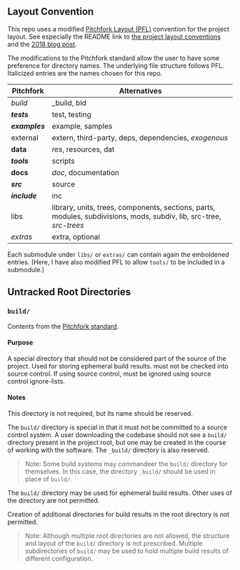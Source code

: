 ## Layout Convention

This repo uses a modified [Pitchfork Layout (PFL)](https://github.com/vector-of-bool/pitchfork) convention for the project layout. See especially the README link to [the project layout conventions](https://api.csswg.org/bikeshed/?force=1&url=https://raw.githubusercontent.com/vector-of-bool/pitchfork/develop/data/spec.bs) and the [2018 blog post](https://vector-of-bool.github.io/2018/09/16/layout-survey.html).

The modifications to the Pitchfork standard allow the user to have some preference for directory names. The underlying file structure follows PFL. Italicized entries are the names chosen for this repo. 

| Pitchfork      | Alternatives                                                 |
| -------------- | ------------------------------------------------------------ |
| *build*        | _build, bld                                                  |
| ***tests***    | test, testing                                                |
| ***examples*** | example, samples                                             |
| external       | extern, third-party, deps, dependencies, *exogenous*         |
| **data**       | *res*, resources, dat                                        |
| ***tools***    | scripts                                                      |
| **docs**       | *doc*, documentation                                         |
| ***src***      | source                                                       |
| ***include***  | inc                                                          |
| libs           | library, units, trees, components, sections, parts, modules, subdivisions, mods, subdiv, lib, src-tree, *src-trees* |
| *extras*       | extra, optional                                              |

Each submodule under `libs/` or `extras/` can contain again the emboldened entries. (Here, I have also modified PFL to allow `tools/` to be included in a submodule.)

## Untracked Root Directories

### `build/`

Contents from the [Pitchfork standard](https://api.csswg.org/bikeshed/?force=1&url=https://raw.githubusercontent.com/vector-of-bool/pitchfork/develop/data/spec.bs#tld.extras).

#### Purpose

A special directory that should not be considered part of the source of the project. Used for storing ephemeral build results. must not be checked into source control. If using source control, must be ignored using source control ignore-lists.

#### Notes

This directory is not required, but its name should be reserved.

The `build/` directory is special in that it must not be committed to a source control system. A user downloading the codebase should not see a `build/` directory present in the project root, but one may be created in the course of working with the software. The `_build/` directory is also reserved.

> Note: Some build systems may commandeer the `build/` directory for themselves. In this case, the directory `_build/` should be used in place of `build/`.

The `build/` directory may be used for ephemeral build results. Other uses of the directory are not permitted.

Creation of additional directories for build results in the root directory is not permitted.

> Note: Although multiple *root* directories are not allowed, the structure and layout of the `build/` directory is not prescribed. Multiple subdirectories of `build/` may be used to hold multiple build results of different configuration.